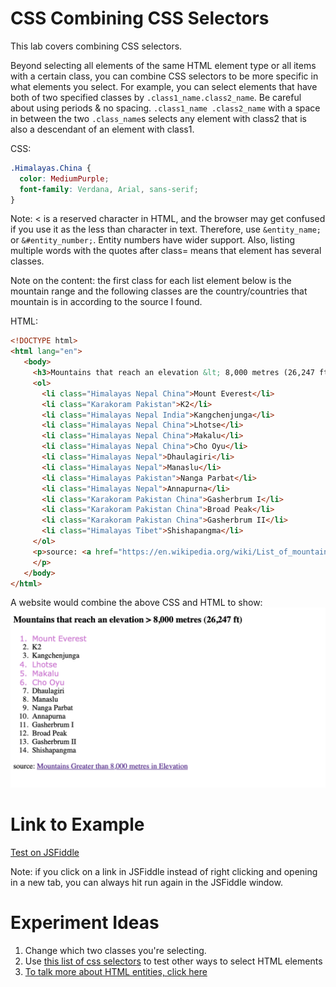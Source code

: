 # CSS Combining CSS Selectors

This lab covers combining CSS selectors. 

Beyond selecting all elements of the same HTML element type or all items with a certain class, you can combine CSS selectors to be more specific in what elements you select. For example, you can select elements that have both of two specified classes by `.class1_name.class2_name`. Be careful about using periods & no spacing. `.class1_name .class2_name` with a space in between the two `.class_name`s selects any element with class2 that is also a descendant of an element with class1.

CSS:
```css
.Himalayas.China {
  color: MediumPurple;
  font-family: Verdana, Arial, sans-serif;
}
``` 

Note: < is a reserved character in HTML, and the browser may get confused if you use it as the less than character in text. Therefore, use `&entity_name;` or `&#entity_number;`. Entity numbers have wider support. Also, listing multiple words with the quotes after class= means that element has several classes. 

Note on the content: the first class for each list element below is the mountain range and the following classes are the country/countries that mountain is in according to the source I found.

HTML:
```html
<!DOCTYPE html>
<html lang="en">
   <body>
     <h3>Mountains that reach an elevation &lt; 8,000 metres (26,247 ft)</h3>
     <ol>
       <li class="Himalayas Nepal China">Mount Everest</li>
       <li class="Karakoram Pakistan">K2</li>
       <li class="Himalayas Nepal India">Kangchenjunga</li>
       <li class="Himalayas Nepal China">Lhotse</li>
       <li class="Himalayas Nepal China">Makalu</li>
       <li class="Himalayas Nepal China">Cho Oyu</li>
       <li class="Himalayas Nepal">Dhaulagiri</li>
       <li class="Himalayas Nepal">Manaslu</li>
       <li class="Himalayas Pakistan">Nanga Parbat</li>
       <li class="Himalayas Nepal">Annapurna</li>
       <li class="Karakoram Pakistan China">Gasherbrum I</li>
       <li class="Karakoram Pakistan China">Broad Peak</li>
       <li class="Karakoram Pakistan China">Gasherbrum II</li>
       <li class="Himalayas Tibet">Shishapangma</li>
     </ol>
     <p>source: <a href="https://en.wikipedia.org/wiki/List_of_mountains_by_elevation">Mountains Greater than 8,000 metres in Elevation</a>
     </p>
   </body>
</html>
```

A website would combine the above CSS and HTML to show:  
![HTML/CSS example of styling by id](./img/06-example_combining_selectors.png)

# Link to Example

[Test on JSFiddle](https://jsfiddle.net/k_staple/tva7gz9m/12/)

Note: if you click on a link in JSFiddle instead of right clicking and opening in a new tab, you can always hit run again in the JSFiddle window.



# Experiment Ideas
1. Change which two classes you're selecting.
2. Use [this list of css selectors](https://www.w3schools.com/cssref/css_selectors.asp) to test other ways to select HTML elements
3. [To talk more about HTML entities, click here](https://www.w3schools.com/html/html_entities.asp)
